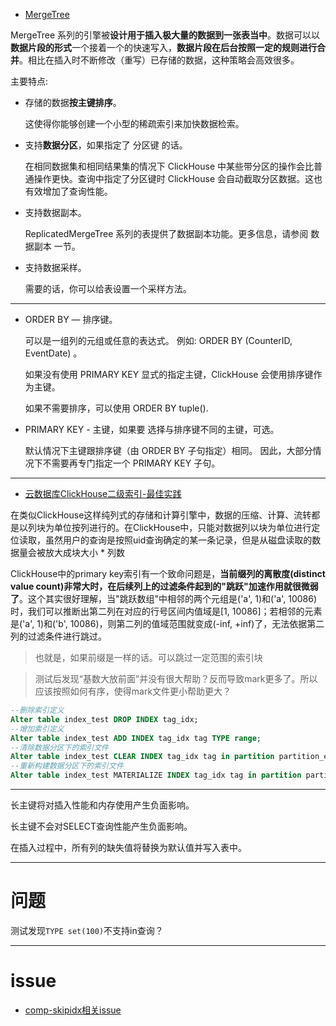 - [MergeTree](https://clickhouse.tech/docs/zh/engines/table-engines/mergetree-family/mergetree/)


MergeTree 系列的引擎被**设计用于插入极大量的数据到一张表当中**。数据可以以**数据片段的形式**一个接着一个的快速写入，**数据片段在后台按照一定的规则进行合并**。相比在插入时不断修改（重写）已存储的数据，这种策略会高效很多。

主要特点:

- 存储的数据**按主键排序**。

    这使得你能够创建一个小型的稀疏索引来加快数据检索。


- 支持**数据分区**，如果指定了 分区键 的话。

    在相同数据集和相同结果集的情况下 ClickHouse 中某些带分区的操作会比普通操作更快。查询中指定了分区键时 ClickHouse 会自动截取分区数据。这也有效增加了查询性能。

- 支持数据副本。

    ReplicatedMergeTree 系列的表提供了数据副本功能。更多信息，请参阅 数据副本 一节。

- 支持数据采样。

    需要的话，你可以给表设置一个采样方法。

---

- ORDER BY — 排序键。

    可以是一组列的元组或任意的表达式。 例如: ORDER BY (CounterID, EventDate) 。

    如果没有使用 PRIMARY KEY 显式的指定主键，ClickHouse 会使用排序键作为主键。

    如果不需要排序，可以使用 ORDER BY tuple().

- PRIMARY KEY - 主键，如果要 选择与排序键不同的主键，可选。

    默认情况下主键跟排序键（由 ORDER BY 子句指定）相同。
因此，大部分情况下不需要再专门指定一个 PRIMARY KEY 子句。





---
- [云数据库ClickHouse二级索引-最佳实践](https://zhuanlan.zhihu.com/p/339464231)

在类似ClickHouse这样纯列式的存储和计算引擎中，数据的压缩、计算、流转都是以列块为单位按列进行的。在ClickHouse中，只能对数据列以块为单位进行定位读取，虽然用户的查询是按照uid查询确定的某一条记录，但是从磁盘读取的数据量会被放大成块大小 * 列数

ClickHouse中的primary key索引有一个致命问题是，**当前缀列的离散度(distinct value count)非常大时，在后续列上的过滤条件起到的"跳跃"加速作用就很微弱了**。这个其实很好理解，当"跳跃数组"中相邻的两个元组是('a', 1)和('a', 10086)时，我们可以推断出第二列在对应的行号区间内值域是[1, 10086]；若相邻的元素是('a', 1)和('b', 10086)，则第二列的值域范围就变成(-inf, +inf)了，无法依据第二列的过滤条件进行跳过。

> 也就是，如果前缀是一样的话。可以跳过一定范围的索引块

> 测试后发现“基数大放前面”并没有很大帮助？反而导致mark更多了。所以应该按照如何有序，使得mark文件更小帮助更大？

```sql
--删除索引定义
Alter table index_test DROP INDEX tag_idx;
--增加索引定义
Alter table index_test ADD INDEX tag_idx tag TYPE range;
--清除数据分区下的索引文件
Alter table index_test CLEAR INDEX tag_idx tag in partition partition_expr;
--重新构建数据分区下的索引文件
Alter table index_test MATERIALIZE INDEX tag_idx tag in partition partition_expr;
```

---

长主键将对插入性能和内存使用产生负面影响。

长主键不会对SELECT查询性能产生负面影响。

在插入过程中，所有列的缺失值将替换为默认值并写入表中。

---
# 问题

测试发现`TYPE set(100)`不支持in查询？

---
# issue

- [comp-skipidx相关issue](https://github.com/ClickHouse/ClickHouse/labels/comp-skipidx)
